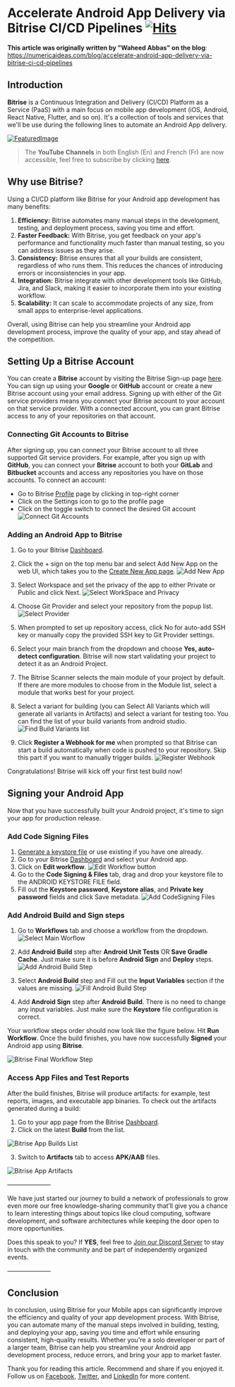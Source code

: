 # Accelerate Android App Delivery via Bitrise CI/CD Pipelines&nbsp;[![Hits](https://hits.seeyoufarm.com/api/count/incr/badge.svg?url=https%3A%2F%2Fgithub.com%2Fnumerica-ideas%2Fcommunity%2Ftree%2Fmaster%2Fandroid%2Fconfigure-bitrise-for-android-apps&count_bg=%2379C83D&title_bg=%23555555&icon=&icon_color=%23E7E7E7&title=hits&edge_flat=false)](https://numericaideas.com/blog/accelerate-android-app-delivery-via-bitrise-ci-cd-pipelines)

**This article was originally written by "Waheed Abbas" on the blog**: https://numericaideas.com/blog/accelerate-android-app-delivery-via-bitrise-ci-cd-pipelines

## Introduction
**Bitrise** is a Continuous Integration and Delivery (CI/CD) Platform as a Service (PaaS) with a main focus on mobile app development (iOS, Android, React Native, Flutter, and so on). It's a collection of tools and services that we'll be use during the following lines to automate an Android App delivery.

[![FeaturedImage](./images/Android-App-Delivery-via-Bitrise.png)](https://numericaideas.com/blog/accelerate-android-app-delivery-via-bitrise-ci-cd-pipelines)

> The **YouTube Channels** in both English (En) and French (Fr) are now accessible, feel free to subscribe by clicking [here](https://www.youtube.com/@numericaideas/channels?sub_confirmation=1).

## Why use Bitrise?
Using a CI/CD platform like Bitrise for your Android app development has many benefits:
1. **Efficiency:** Bitrise automates many manual steps in the development, testing, and deployment process, saving you time and effort.
2. **Faster Feedback:** With Bitrise, you get feedback on your app's performance and functionality much faster than manual testing, so you can address issues as they arise.
3. **Consistency:** Bitrise ensures that all your builds are consistent, regardless of who runs them. This reduces the chances of introducing errors or inconsistencies in your app.
4. **Integration:** Bitrise integrate with other development tools like GitHub, Jira, and Slack, making it easier to incorporate them into your existing workflow.
5. **Scalability:** It can scale to accommodate projects of any size, from small apps to enterprise-level applications.

Overall, using Bitrise can help you streamline your Android app development process, improve the quality of your app, and stay ahead of the competition.

## Setting Up a Bitrise Account
You can create a **Bitrise** account by visiting the Bitrise Sign-up page [here](https://app.bitrise.io/users/sign_up). You can sign up using your **Google** or **GitHub** account or create a new Bitrise account using your email address. Signing up with either of the Git service providers means you connect your Bitrise account to your account on that service provider. With a connected account, you can grant Bitrise access to any of your repositories on that account.

### Connecting Git Accounts to Bitrise
After signing up, you can connect your Bitrise account to all three supported Git service providers. For example, after you sign up with **GitHub**, you can connect your **Bitrise** account to both your **GitLab** and **Bitbucket** accounts and access any repositories you have on those accounts. To connect an account:
- Go to Bitrise [Profile](https://app.bitrise.io/me/profile#/edit_profile) page by clicking in top-right corner
- Click on the Settings icon to go to the profile page
- Click on the toggle switch to connect the desired Git account
![Connect Git Accounts](./images/bitrise_connect_git_accounts.png)

### Adding an Android App to Bitrise
1. Go to your Bitrise [Dashboard](https://app.bitrise.io/dashboard).
2. Click the + sign on the top menu bar and select Add New App on the web UI, which takes you to the [Create New App page](https://app.bitrise.io/apps/add).
![Add New App](./images/bitrise_add_new_app.png "New app page")

3. Select Workspace and set the privacy of the app to either Private or Public and click Next.
![Select WorkSpace and Privacy](./images/new_app_select_workspace.png)

4. Choose Git Provider and select your repository from the popup list.
![Select Provider](./images/new_app_select_repository.png)
5. When prompted to set up repository access, click No for auto-add SSH key or manually copy the provided SSH key to Git Provider settings.
6. Select your main branch from the dropdown and choose **Yes, auto-detect configuration**. Bitrise will now start validating your project to detect it as an Android Project. 
7. The Bitrise Scanner selects the main module of your project by default. If there are more modules to choose from in the Module list, select a module that works best for your project.
8. Select a variant for building (you can Select All Variants which will generate all variants in Artifacts) and select a variant for testing too. You can find the list of your build variants from android studio.
![Find Build Variants list](./images/android_studio_build_variants_list.png)
9. Click **Register a Webhook for me** when prompted so that Bitrise can start a build automatically when code is pushed to your repository. Skip this part if you want to manually trigger builds.
![Register Webhook](./images/bitrise_register_webhook.png)

Congratulations! Bitrise will kick off your first test build now!

## Signing your Android App
Now that you have successfully built your Android project, it's time to sign your app for production release.

### Add Code Signing Files
1. [Generate a keystore file](https://developer.android.com/studio/publish/app-signing#generate-key) or use existing if you have one already.
2. Go to your Bitrise [Dashboard](https://app.bitrise.io/dashboard) and select your Android app.
3. Click on **Edit workflow**. 
![Edit Workflow button](./images/bitrise_edit_workflow.png) 
4. Go to the **Code Signing & Files** tab, drag and drop your keystore file to the ANDROID KEYSTORE FILE field.
5. Fill out the **Keystore password**, **Keystore alias**, and **Private key password** fields and click Save metadata.
![Add CodeSigning Files](./images/bitrise_add_code_signing_files.png)

### Add Android **Build** and **Sign** steps
1. Go to **Workflows** tab and choose a workflow from the dropdown.
![Select Main Worflow](./images/bitrise_select_workflow.png)
2. Add **Android Build** step after **Android Unit Tests** OR **Save Gradle Cache**. Just make sure it is before **Android Sign** and **Deploy** steps.
![Add Android Build Step](./images/bitrise_add_android_build_step.png)

3. Select **Android Build** step and Fill out the **Input Variables** section if the values are missing.
![Fill Android Build Step](./images/bitrise_fill_android_build_step.png)

4. Add **Android Sign** step after **Android Build**. There is no need to change any input variables. Just make sure the **Keystore** file configuration is correct.

Your workflow steps order should now look like the figure below. Hit **Run Workflow**. Once the build finishes, you have now successfully **Signed** your Android app using **Bitrise**.

![Bitrise Final Workflow Step](./images/bitrise_android_app_signing_steps.png)

### Access App Files and Test Reports
After the build finishes, Bitrise will produce artifacts: for example, test reports, images, and executable app binaries. To check out the artifacts generated during a build:
1. Go to your app page from the Bitrise [Dashboard](https://app.bitrise.io/dashboard).
2. Click on the latest **Build** from the list.

![Bitrise App Builds List](./images/bitrise_app_builds_list.png)

3. Switch to **Artifacts** tab to access **APK/AAB** files.

![Bitrise App Artifacts](./images/bitrise_app_artifacts.png)

———————

We have just started our journey to build a network of professionals to grow even more our free knowledge-sharing community that’ll give you a chance to learn interesting things about topics like cloud computing, software development, and software architectures while keeping the door open to more opportunities.

Does this speak to you? If **YES**, feel free to [Join our Discord Server](https://discord.numericaideas.com) to stay in touch with the community and be part of independently organized events.

———————

## Conclusion
In conclusion, using Bitrise for your Mobile apps can significantly improve the efficiency and quality of your app development process. With Bitrise, you can automate many of the manual steps involved in building, testing, and deploying your app, saving you time and effort while ensuring consistent, high-quality results. Whether you're a solo developer or part of a larger team, Bitrise can help you streamline your Android app development process, reduce errors, and bring your app to market faster.

Thank you for reading this article. Recommend and share if you enjoyed it. Follow us on [Facebook](https://www.facebook.com/numericaideas), [Twitter](https://twitter.com/numericaideas), and [LinkedIn](https://www.linkedin.com/company/numericaideas) for more content.
